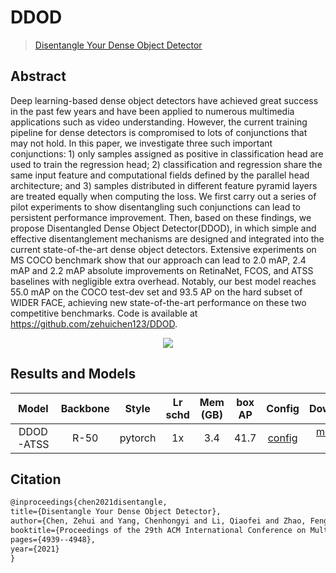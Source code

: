 # DDOD

> [Disentangle Your Dense Object Detector](https://arxiv.org/pdf/2107.02963.pdf)

<!-- [ALGORITHM] -->

## Abstract

Deep learning-based dense object detectors have achieved great success in the past few years and have been applied to numerous multimedia applications such as video understanding. However, the current training pipeline for dense detectors is compromised to lots of conjunctions that may not hold. In this paper, we investigate three such important conjunctions: 1) only samples assigned as positive in classification head are used to train the regression head; 2) classification and regression share the same input feature and computational fields defined by the parallel head architecture; and 3) samples distributed in different feature pyramid layers are treated equally when computing the loss. We first carry out a series of pilot experiments to show disentangling such conjunctions can lead to persistent performance improvement. Then, based on these findings, we propose Disentangled Dense Object Detector(DDOD), in which simple and effective disentanglement mechanisms are designed and integrated into the current state-of-the-art dense object detectors. Extensive experiments on MS COCO benchmark show that our approach can lead to 2.0 mAP, 2.4 mAP and 2.2 mAP absolute improvements on RetinaNet, FCOS, and ATSS baselines with negligible extra overhead. Notably, our best model reaches 55.0 mAP on the COCO test-dev set and 93.5 AP on the hard subset of WIDER FACE, achieving new state-of-the-art performance on these two competitive benchmarks. Code is available at https://github.com/zehuichen123/DDOD.

<div align=center>
<img src="https://user-images.githubusercontent.com/17425982/159212920-2e99d433-82c9-46cf-8f3a-32fdf3c566f5.png"/>
</div>

## Results and Models

|   Model   | Backbone |  Style  | Lr schd | Mem (GB) | box AP |                                                Config                                                |                                                                                                                                Download                                                                                                                                |
| :-------: | :------: | :-----: | :-----: | :------: | :----: | :--------------------------------------------------------------------------------------------------: | :--------------------------------------------------------------------------------------------------------------------------------------------------------------------------------------------------------------------------------------------------------------------: |
| DDOD-ATSS |   R-50   | pytorch |   1x    |   3.4    |  41.7  | [config](https://github.com/open-mmlab/mmdetection/tree/master/configs/ddod/ddod_r50_fpn_1x_coco.py) | [model](https://download.openmmlab.com/mmdetection/v2.0/ddod/ddod_r50_fpn_1x_coco/ddod_r50_fpn_1x_coco_20220523_223737-29b2fc67.pth) \| [log](https://download.openmmlab.com/mmdetection/v2.0/ddod/ddod_r50_fpn_1x_coco/ddod_r50_fpn_1x_coco_20220523_223737.log.json) |

## Citation

```latex
@inproceedings{chen2021disentangle,
title={Disentangle Your Dense Object Detector},
author={Chen, Zehui and Yang, Chenhongyi and Li, Qiaofei and Zhao, Feng and Zha, Zheng-Jun and Wu, Feng},
booktitle={Proceedings of the 29th ACM International Conference on Multimedia},
pages={4939--4948},
year={2021}
}
```
